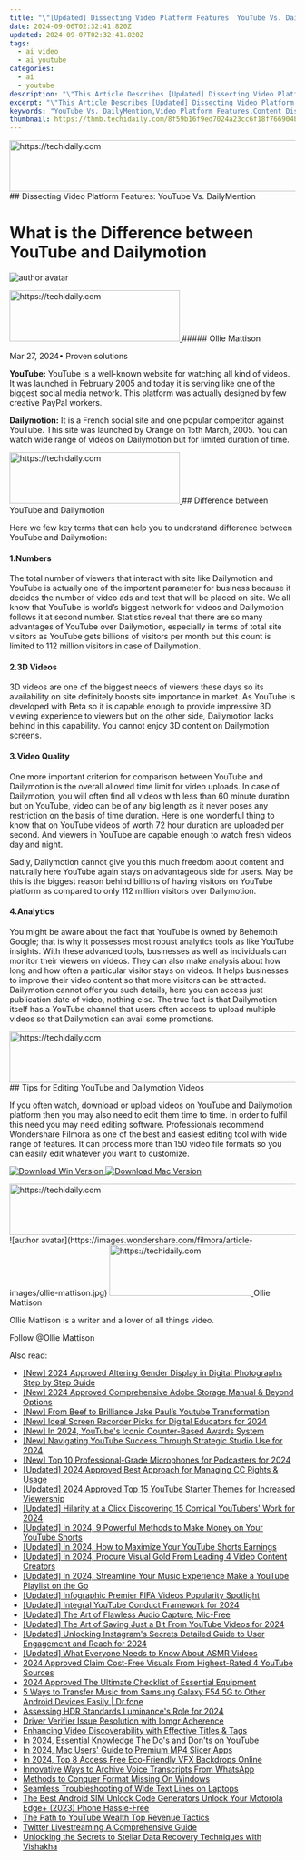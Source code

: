 ```yaml
---
title: "\"[Updated] Dissecting Video Platform Features  YouTube Vs. DailyMention for 2024\""
date: 2024-09-06T02:32:41.820Z
updated: 2024-09-07T02:32:41.820Z
tags:
  - ai video
  - ai youtube
categories:
  - ai
  - youtube
description: "\"This Article Describes [Updated] Dissecting Video Platform Features: YouTube Vs. DailyMention for 2024\""
excerpt: "\"This Article Describes [Updated] Dissecting Video Platform Features: YouTube Vs. DailyMention for 2024\""
keywords: "YouTube Vs. DailyMention,Video Platform Features,Content Distribution Platforms,Streaming Services Comparison,Social Media Video Channels,Platform Feature Analysis,Online Content Sharing,YouTube Vs. DailyMention,Video Platform Features,Content Distribution Platforms,Streaming Services Comparison,Social Media Video Channels,Platform Feature Analysis,Online Content Sharing"
thumbnail: https://thmb.techidaily.com/8f59b16f9ed7024a23cc6f18f766904b6f418e4c5b8df6a84d93cf668a943550.jpg
---
```


<!-- affiliate ads begin -->
<a href="https://wigfever.sjv.io/c/5597632/2014851/22899" target="_top" id="2014851">
  <img src="//a.impactradius-go.com/display-ad/22899-2014851" border="0" alt="https://techidaily.com" width="728" height="90"/>
</a>
<img height="0" width="0" src="https://wigfever.sjv.io/i/5597632/2014851/22899" style="position:absolute;visibility:hidden;" border="0" />
<!-- affiliate ads end -->
## Dissecting Video Platform Features: YouTube Vs. DailyMention

# What is the Difference between YouTube and Dailymotion

![author avatar](https://images.wondershare.com/filmora/article-images/ollie-mattison.jpg)

<!-- affiliate ads begin -->
<a href="https://wigfever.sjv.io/c/5597632/2005183/22899" target="_top" id="2005183">
  <img src="//a.impactradius-go.com/display-ad/22899-2005183" border="0" alt="https://techidaily.com" width="300" height="90"/>
</a>
<img height="0" width="0" src="https://wigfever.sjv.io/i/5597632/2005183/22899" style="position:absolute;visibility:hidden;" border="0" />
<!-- affiliate ads end -->
##### Ollie Mattison

 Mar 27, 2024• Proven solutions

**YouTube:** YouTube is a well-known website for watching all kind of videos. It was launched in February 2005 and today it is serving like one of the biggest social media network. This platform was actually designed by few creative PayPal workers.

**Dailymotion:** It is a French social site and one popular competitor against YouTube. This site was launched by Orange on 15th March, 2005\. You can watch wide range of videos on Dailymotion but for limited duration of time.

<!-- affiliate ads begin -->
<a href="https://wigfever.sjv.io/c/5597632/2005196/22899" target="_top" id="2005196">
  <img src="//a.impactradius-go.com/display-ad/22899-2005196" border="0" alt="https://techidaily.com" width="300" height="90"/>
</a>
<img height="0" width="0" src="https://wigfever.sjv.io/i/5597632/2005196/22899" style="position:absolute;visibility:hidden;" border="0" />
<!-- affiliate ads end -->
## Difference between YouTube and Dailymotion

 Here we few key terms that can help you to understand difference between YouTube and Dailymotion:

#### 1.Numbers

 The total number of viewers that interact with site like Dailymotion and YouTube is actually one of the important parameter for business because it decides the number of video ads and text that will be placed on site. We all know that YouTube is world’s biggest network for videos and Dailymotion follows it at second number. Statistics reveal that there are so many advantages of YouTube over Dailymotion, especially in terms of total site visitors as YouTube gets billions of visitors per month but this count is limited to 112 million visitors in case of Dailymotion.

#### 2.3D Videos

 3D videos are one of the biggest needs of viewers these days so its availability on site definitely boosts site importance in market. As YouTube is developed with Beta so it is capable enough to provide impressive 3D viewing experience to viewers but on the other side, Dailymotion lacks behind in this capability. You cannot enjoy 3D content on Dailymotion screens.

#### 3.Video Quality

 One more important criterion for comparison between YouTube and Dailymotion is the overall allowed time limit for video uploads. In case of Dailymotion, you will often find all videos with less than 60 minute duration but on YouTube, video can be of any big length as it never poses any restriction on the basis of time duration. Here is one wonderful thing to know that on YouTube videos of worth 72 hour duration are uploaded per second. And viewers in YouTube are capable enough to watch fresh videos day and night.

 Sadly, Dailymotion cannot give you this much freedom about content and naturally here YouTube again stays on advantageous side for users. May be this is the biggest reason behind billions of having visitors on YouTube platform as compared to only 112 million visitors over Dailymotion.

#### 4.Analytics

 You might be aware about the fact that YouTube is owned by Behemoth Google; that is why it possesses most robust analytics tools as like YouTube insights. With these advanced tools, businesses as well as individuals can monitor their viewers on videos. They can also make analysis about how long and how often a particular visitor stays on videos. It helps businesses to improve their video content so that more visitors can be attracted. Dailymotion cannot offer you such details, here you can access just publication date of video, nothing else. The true fact is that Dailymotion itself has a YouTube channel that users often access to upload multiple videos so that Dailymotion can avail some promotions.

<!-- affiliate ads begin -->
<a href="https://ephamedtechinc.pxf.io/c/5597632/2137204/26400" target="_top" id="2137204">
  <img src="//a.impactradius-go.com/display-ad/26400-2137204" border="0" alt="https://techidaily.com" width="728" height="90"/>
</a>
<img height="0" width="0" src="https://ephamedtechinc.pxf.io/i/5597632/2137204/26400" style="position:absolute;visibility:hidden;" border="0" />
<!-- affiliate ads end -->
## Tips for Editing YouTube and Dailymotion Videos

 If you often watch, download or upload videos on YouTube and Dailymotion platform then you may also need to edit them time to time. In order to fulfil this need you may need editing software. Professionals recommend Wondershare Filmora as one of the best and easiest editing tool with wide range of features. It can process more than 150 video file formats so you can easily edit whatever you want to customize.

[![Download Win Version](https://images.wondershare.com/filmora/guide/download-btn-win.jpg) ](https://tools.techidaily.com/wondershare/filmora/download/) [![Download Mac Version](https://images.wondershare.com/filmora/guide/download-btn-mac.jpg) ](https://tools.techidaily.com/wondershare/filmora/download/)

<!-- affiliate ads begin -->
<a href="https://aligracehair.sjv.io/c/5597632/2135361/19272" target="_top" id="2135361">
  <img src="//a.impactradius-go.com/display-ad/19272-2135361" border="0" alt="https://techidaily.com" width="728" height="90"/>
</a>
<img height="0" width="0" src="https://aligracehair.sjv.io/i/5597632/2135361/19272" style="position:absolute;visibility:hidden;" border="0" />
<!-- affiliate ads end -->
![author avatar](https://images.wondershare.com/filmora/article-images/ollie-mattison.jpg)

<!-- affiliate ads begin -->
<a href="https://aligracehair.sjv.io/c/5597632/2135368/19272" target="_top" id="2135368">
  <img src="//a.impactradius-go.com/display-ad/19272-2135368" border="0" alt="https://techidaily.com" width="250" height="90"/>
</a>
<img height="0" width="0" src="https://aligracehair.sjv.io/i/5597632/2135368/19272" style="position:absolute;visibility:hidden;" border="0" />
<!-- affiliate ads end -->
Ollie Mattison

Ollie Mattison is a writer and a lover of all things video.

Follow @Ollie Mattison


<ins class="adsbygoogle"
     style="display:block"
     data-ad-format="autorelaxed"
     data-ad-client="ca-pub-7571918770474297"
     data-ad-slot="1223367746"></ins>



<ins class="adsbygoogle"
     style="display:block"
     data-ad-client="ca-pub-7571918770474297"
     data-ad-slot="8358498916"
     data-ad-format="auto"
     data-full-width-responsive="true"></ins>

<span class="atpl-alsoreadstyle">Also read:</span>
<div><ul>
<li><a href="https://instagram-videos.techidaily.com/new-2024-approved-altering-gender-display-in-digital-photographs-step-by-step-guide/"><u>[New] 2024 Approved Altering Gender Display in Digital Photographs Step by Step Guide</u></a></li>
<li><a href="https://fox-info.techidaily.com/new-2024-approved-comprehensive-adobe-storage-manual-and-beyond-options/"><u>[New] 2024 Approved Comprehensive Adobe Storage Manual & Beyond Options</u></a></li>
<li><a href="https://youtube-web.techidaily.com/rom-beef-to-brilliance-jake-pauls-youtube-transformation/"><u>[New] From Beef to Brilliance Jake Paul’s Youtube Transformation</u></a></li>
<li><a href="https://youtube-web.techidaily.com/deal-screen-recorder-picks-for-digital-educators-for-2024/"><u>[New] Ideal Screen Recorder Picks for Digital Educators for 2024</u></a></li>
<li><a href="https://youtube-docs.techidaily.com/n-2024-youtubes-iconic-counter-based-awards-system/"><u>[New] In 2024, YouTube's Iconic Counter-Based Awards System</u></a></li>
<li><a href="https://youtube-web.techidaily.com/avigating-youtube-success-through-strategic-studio-use-for-2024/"><u>[New] Navigating YouTube Success Through Strategic Studio Use for 2024</u></a></li>
<li><a href="https://vp-tips.techidaily.com/new-top-10-professional-grade-microphones-for-podcasters-for-2024/"><u>[New] Top 10 Professional-Grade Microphones for Podcasters for 2024</u></a></li>
<li><a href="https://youtube-web.techidaily.com/ed-2024-approved-best-approach-for-managing-cc-rights-and-usage/"><u>[Updated] 2024 Approved Best Approach for Managing CC Rights & Usage</u></a></li>
<li><a href="https://youtube-web.techidaily.com/ed-2024-approved-top-15-youtube-starter-themes-for-increased-viewership/"><u>[Updated] 2024 Approved Top 15 YouTube Starter Themes for Increased Viewership</u></a></li>
<li><a href="https://youtube-web.techidaily.com/ed-hilarity-at-a-click-discovering-15-comical-youtubers-work-for-2024/"><u>[Updated] Hilarity at a Click Discovering 15 Comical YouTubers' Work for 2024</u></a></li>
<li><a href="https://youtube-web.techidaily.com/ed-in-2024-9-powerful-methods-to-make-money-on-your-youtube-shorts/"><u>[Updated] In 2024, 9 Powerful Methods to Make Money on Your YouTube Shorts</u></a></li>
<li><a href="https://youtube-web.techidaily.com/ed-in-2024-how-to-maximize-your-youtube-shorts-earnings/"><u>[Updated] In 2024, How to Maximize Your YouTube Shorts Earnings</u></a></li>
<li><a href="https://youtube-web.techidaily.com/ed-in-2024-procure-visual-gold-from-leading-4-video-content-creators/"><u>[Updated] In 2024, Procure Visual Gold From Leading 4 Video Content Creators</u></a></li>
<li><a href="https://youtube-web.techidaily.com/ed-in-2024-streamline-your-music-experience-make-a-youtube-playlist-on-the-go/"><u>[Updated] In 2024, Streamline Your Music Experience Make a YouTube Playlist on the Go</u></a></li>
<li><a href="https://youtube-web.techidaily.com/ed-infographic-premier-fifa-videos-popularity-spotlight/"><u>[Updated] Infographic Premier FIFA Videos Popularity Spotlight</u></a></li>
<li><a href="https://youtube-web.techidaily.com/ed-integral-youtube-conduct-framework-for-2024/"><u>[Updated] Integral YouTube Conduct Framework for 2024</u></a></li>
<li><a href="https://facebook-video-footage.techidaily.com/updated-the-art-of-flawless-audio-capture-mic-free/"><u>[Updated] The Art of Flawless Audio Capture, Mic-Free</u></a></li>
<li><a href="https://youtube-blog.techidaily.com/ed-the-art-of-saving-just-a-bit-from-youtube-videos-for-2024/"><u>[Updated] The Art of Saving Just a Bit From YouTube Videos for 2024</u></a></li>
<li><a href="https://instagram-video-files.techidaily.com/updated-unlocking-instagrams-secrets-detailed-guide-to-user-engagement-and-reach-for-2024/"><u>[Updated] Unlocking Instagram's Secrets Detailed Guide to User Engagement and Reach for 2024</u></a></li>
<li><a href="https://facebook-record-videos.techidaily.com/updated-what-everyone-needs-to-know-about-asmr-videos/"><u>[Updated] What Everyone Needs to Know About ASMR Videos</u></a></li>
<li><a href="https://youtube-web.techidaily.com/approved-claim-cost-free-visuals-from-highest-rated-4-youtube-sources/"><u>2024 Approved Claim Cost-Free Visuals From Highest-Rated 4 YouTube Sources</u></a></li>
<li><a href="https://youtube-web.techidaily.com/approved-the-ultimate-checklist-of-essential-equipment/"><u>2024 Approved The Ultimate Checklist of Essential Equipment</u></a></li>
<li><a href="https://blog-min.techidaily.com/5-ways-to-transfer-music-from-samsung-galaxy-f54-5g-to-other-android-devices-easily-drfone-by-drfone-transfer-from-android-transfer-from-android/"><u>5 Ways to Transfer Music from Samsung Galaxy F54 5G to Other Android Devices Easily | Dr.fone</u></a></li>
<li><a href="https://fox-hovers.techidaily.com/assessing-hdr-standards-luminances-role-for-2024/"><u>Assessing HDR Standards Luminance's Role for 2024</u></a></li>
<li><a href="https://blue-screen-error.techidaily.com/driver-verifier-issue-resolution-with-iomgr-adherence/"><u>Driver Verifier Issue Resolution with Iomgr Adherence</u></a></li>
<li><a href="https://youtube-web.techidaily.com/cing-video-discoverability-with-effective-titles-and-tags/"><u>Enhancing Video Discoverability with Effective Titles & Tags</u></a></li>
<li><a href="https://youtube-web.techidaily.com/24-essential-knowledge-the-dos-and-donts-on-youtube/"><u>In 2024, Essential Knowledge The Do's and Don'ts on YouTube</u></a></li>
<li><a href="https://youtube-web.techidaily.com/24-mac-users-guide-to-premium-mp4-slicer-apps/"><u>In 2024, Mac Users' Guide to Premium MP4 Slicer Apps</u></a></li>
<li><a href="https://youtube-web.techidaily.com/24-top-8-access-free-eco-friendly-vfx-backdrops-online/"><u>In 2024, Top 8 Access Free Eco-Friendly VFX Backdrops Online</u></a></li>
<li><a href="https://screen-activity-recording.techidaily.com/innovative-ways-to-archive-voice-transcripts-from-whatsapp/"><u>Innovative Ways to Archive Voice Transcripts From WhatsApp</u></a></li>
<li><a href="https://win11-tips.techidaily.com/methods-to-conquer-format-missing-on-windows/"><u>Methods to Conquer Format Missing On Windows</u></a></li>
<li><a href="https://network-issues.techidaily.com/seamless-troubleshooting-of-wide-text-lines-on-laptops/"><u>Seamless Troubleshooting of Wide Text Lines on Laptops</u></a></li>
<li><a href="https://sim-unlock.techidaily.com/the-best-android-sim-unlock-code-generators-unlock-your-motorola-edgeplus-2023-phone-hassle-free-by-drfone-android/"><u>The Best Android SIM Unlock Code Generators Unlock Your Motorola Edge+ (2023) Phone Hassle-Free</u></a></li>
<li><a href="https://youtube-web.techidaily.com/ath-to-youtube-wealth-top-revenue-tactics/"><u>The Path to YouTube Wealth Top Revenue Tactics</u></a></li>
<li><a href="https://twitter-videos.techidaily.com/twitter-livestreaming-a-comprehensive-guide/"><u>Twitter Livestreaming A Comprehensive Guide</u></a></li>
<li><a href="https://data-wizards.techidaily.com/unlocking-the-secrets-to-stellar-data-recovery-techniques-with-vishakha/"><u>Unlocking the Secrets to Stellar Data Recovery Techniques with Vishakha</u></a></li>
</ul></div>
